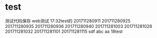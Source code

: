 # test
测试代码保存
web测试
17:32test的
201711280911
201711280925
201711280935
201711280936
201711280940
201711281003
201711281028
201711281032
201711281101
201711281115
sdf
abc
aa
18test
